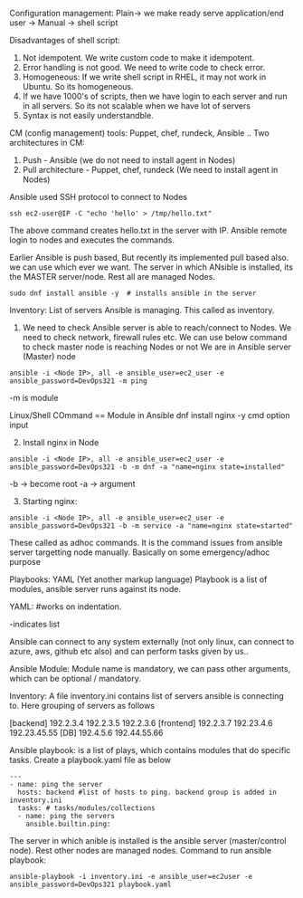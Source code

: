 Configuration management:
Plain-> we make ready serve application/end user -> Manual -> shell script

Disadvantages of shell script:
1. Not idempotent. We write custom code to make it idempotent.
2. Error handling is not good. We need to write code to check error.
3. Homogeneous: If we write shell script in RHEL, it may not work in Ubuntu. So its homogeneous.
4. If we have 1000's of scripts, then we have login to each server and run in all servers. So its not scalable when we have lot of servers
5. Syntax is not easily understandble.

CM (config management) tools: Puppet, chef, rundeck, Ansible ..
Two architectures in CM:
1. Push - Ansible (we do not need to install agent in Nodes)
2. Pull architecture - Puppet, chef, rundeck (We need to install agent in Nodes)

Ansible used SSH protocol to connect to Nodes
```
ssh ec2-user@IP -C "echo 'hello' > /tmp/hello.txt"
```
The above command creates hello.txt in the server with IP. Ansible remote login to nodes and executes the commands.

Earlier Ansible is push based, But recently its implemented pull based also. we can use which ever we want.
The server in which ANsible is installed, its the MASTER server/node. Rest all are managed Nodes.
```
sudo dnf install ansible -y  # installs ansible in the server
```

Inventory:
List of servers Ansible is managing. This called as inventory.

1. We need to check Ansible server is able to reach/connect to Nodes. We need to check network, firewall rules etc.
We can use below command to check master node is reaching Nodes or not
We are in Ansible server (Master) node
```
ansible -i <Node IP>, all -e ansible_user=ec2_user -e ansible_password=DevOps321 -m ping
```
-m is module

Linux/Shell COmmand == Module in Ansible
dnf install nginx -y
cmd  option input

2. Install nginx in Node
```
ansible -i <Node IP>, all -e ansible_user=ec2_user -e ansible_password=DevOps321 -b -m dnf -a "name=nginx state=installed"
```
-b -> become root
-a -> argument

3. Starting nginx:
```
ansible -i <Node IP>, all -e ansible_user=ec2_user -e ansible_password=DevOps321 -b -m service -a "name=nginx state=started"
```
These called as adhoc commands. It is the command issues from ansible server targetting node manually. Basically on some emergency/adhoc purpose

Playbooks: YAML (Yet another markup language)
Playbook is a list of modules, ansible server runs against its node.

YAML:
#works on indentation.

-indicates list

Ansible can connect to any system externally (not only linux, can connect to azure, aws, github etc also) and can perform tasks given by us..

Ansible Module:
Module name is mandatory, we can pass other arguments, which can be optional / mandatory.

Inventory:
A file inventory.ini contains list of servers ansible is connecting to. Here grouping of servers as follows

[backend]
192.2.3.4
192.2.3.5
192.2.3.6
[frontend]
192.2.3.7
192.23.4.6
192.23.45.55
[DB]
192.4.5.6
192.44.55.66

Ansible playbook: is a list of plays, which contains modules that do specific tasks. Create a playbook.yaml file as below
```
---
- name: ping the server
  hosts: backend #list of hosts to ping. backend group is added in inventory.ini
  tasks: # tasks/modules/collections
  - name: ping the servers
    ansible.builtin.ping:
```
The server in which anible is installed is the ansible server (master/control node). Rest other nodes are managed nodes.
Command to run ansible playbook:

```
ansible-playbook -i inventory.ini -e ansible_user=ec2user -e ansible_password=DevOps321 playbook.yaml 
```




